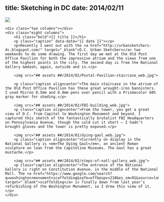 title: Sketching in DC
date: 2014/02/11
---

<div class="row">
    <img class="padded bg-white" src="## assets ##/2014/02/banner.jpg">
</div>

<div class="row container">

    <div class="two columns"></div>
    <div class="eight columns">
        <h1 class="bold">{{ title }}</h1>
        <p class="caption" data-date="{{ date }}"></p>
        <p>Recently I went out with the <a href="http://urbansketchers-dc.blogspot.com/" target="_blank">D.C. Urban Sketchers</a> two weekends to do some drawing. The first day we met at the Old Post Office Pavilion for both the impressive atrium and the views from one of the highest points in the city. The second day is from the National Gallery &mdash; again, outside and in.</p>

        <img src="## assets ##/2014/02/Postal-Pavilion-staircase_web.jpg">

        <p class="caption aligncenter">The main staircase in the atrium of the Old Post Office Pavilion has these great wrought-iron bannisters. I used Micron 0.5mm and 0.8mm pens over pencil with a Prismacolor 60% gray marker for shading.</p>

        <img src="## assets ##/2014/02/FBI-building_web.jpg">
        <p class="caption aligncenter">From the tower, you get a great view of D.C. from Capitol to Washington Monument and beyond. I captured this sketch of the fantastically brutalist FBI Headquarters on Pennsylvania Avenue, though the cold cut it short — I hadn’t brought gloves and the tower is pretty exposed.</p>

        <img src="## assets ##/2014/02/dying-gaul_web.jpg">
        <p class="caption aligncenter">Currently on display in the National Gallery is <em>The Dying Gaul</em>, an ancient Roman sculpture on loan from the Capitoline Museums. The Gaul has a great mustache.</p>

        <img src="## assets ##/2014/02/steps-of-natl-gallery_web.jpg">
        <p class="caption aligncenter">The entrance of the National Gallery is right on Constitution Avenue, in the middle of the National Mall. The <a href="https://www.google.com/search?q=washington+monument+scaffolding&safe=off&espv=210&es_sm=91&source=lnms&tbm=isch&sa=X&ei=nt76UpmJIse60gGt6YCYDg&ved=0CAoQ_AUoAg&biw=1440&bih=735" target="_blank">scaffolding</a> is finally down from last year’s refurbishing of the Washington Monument, so I drew this view of it.</p>
    </div>
</div>
